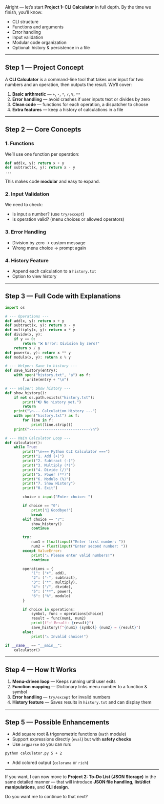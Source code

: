 Alright — let’s start **Project 1: CLI Calculator** in full depth.
By the time we finish, you’ll know:

* CLI structure
* Functions and arguments
* Error handling
* Input validation
* Modular code organization
* Optional: history & persistence in a file

---

## **Step 1 — Project Concept**

A **CLI Calculator** is a command-line tool that takes user input for two numbers and an operation, then outputs the result.
We’ll cover:

1. **Basic arithmetic** — `+`, `-`, `*`, `/`, `%`, `**`
2. **Error handling** — avoid crashes if user inputs text or divides by zero
3. **Clean code** — functions for each operation, a dispatcher to choose
4. **Extra features** — keep a history of calculations in a file

---

## **Step 2 — Core Concepts**

### 1. **Functions**

We’ll use one function per operation:

```python
def add(x, y): return x + y
def subtract(x, y): return x - y
...
```

This makes code **modular** and easy to expand.

### 2. **Input Validation**

We need to check:

* Is input a number? (use `try/except`)
* Is operation valid? (menu choices or allowed operators)

### 3. **Error Handling**

* Division by zero → custom message
* Wrong menu choice → prompt again

### 4. **History Feature**

* Append each calculation to a `history.txt`
* Option to view history

---

## **Step 3 — Full Code with Explanations**

```python
import os

# --- Operations ---
def add(x, y): return x + y
def subtract(x, y): return x - y
def multiply(x, y): return x * y
def divide(x, y):
    if y == 0:
        return "❌ Error: Division by zero!"
    return x / y
def power(x, y): return x ** y
def modulo(x, y): return x % y

# --- Helper: Save to history ---
def save_history(entry):
    with open("history.txt", "a") as f:
        f.write(entry + "\n")

# --- Helper: Show history ---
def show_history():
    if not os.path.exists("history.txt"):
        print("📭 No history yet.")
        return
    print("\n--- Calculation History ---")
    with open("history.txt") as f:
        for line in f:
            print(line.strip())
    print("----------------------------\n")

# --- Main Calculator Loop ---
def calculator():
    while True:
        print("\n=== Python CLI Calculator ===")
        print("1. Add (+)")
        print("2. Subtract (-)")
        print("3. Multiply (*)")
        print("4. Divide (/)")
        print("5. Power (**)")
        print("6. Modulo (%)")
        print("7. Show History")
        print("0. Exit")

        choice = input("Enter choice: ")

        if choice == "0":
            print("👋 Goodbye!")
            break
        elif choice == "7":
            show_history()
            continue

        try:
            num1 = float(input("Enter first number: "))
            num2 = float(input("Enter second number: "))
        except ValueError:
            print("⚠ Please enter valid numbers!")
            continue

        operations = {
            "1": ("+", add),
            "2": ("-", subtract),
            "3": ("*", multiply),
            "4": ("/", divide),
            "5": ("**", power),
            "6": ("%", modulo)
        }

        if choice in operations:
            symbol, func = operations[choice]
            result = func(num1, num2)
            print(f"✅ Result: {result}")
            save_history(f"{num1} {symbol} {num2} = {result}")
        else:
            print("⚠ Invalid choice!")

if __name__ == "__main__":
    calculator()
```

---

## **Step 4 — How It Works**

1. **Menu-driven loop** — Keeps running until user exits
2. **Function mapping** — Dictionary links menu number to a function & symbol
3. **Error handling** — `try/except` for invalid numbers
4. **History feature** — Saves results in `history.txt` and can display them

---

## **Step 5 — Possible Enhancements**

* Add square root & trigonometric functions (`math` module)
* Support expressions directly (`eval`) but with **safety checks**
* Use `argparse` so you can run:

```bash
python calculator.py 5 + 2
```

* Add colored output (`colorama` or `rich`)

---

If you want, I can now move to **Project 2: To-Do List (JSON Storage)** in the same detailed manner — that will introduce **JSON file handling**, **list/dict manipulations**, and **CLI design**.

Do you want me to continue to that next?
